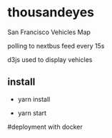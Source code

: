 # thousandeyes
San Francisco Vehicles Map

polling to nextbus feed every 15s

d3js used to display vehicles

## install

- yarn install

- yarn start

#deployment with docker
